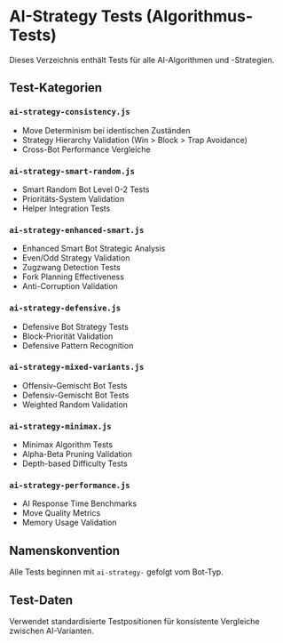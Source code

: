 # AI-Strategy Tests (Algorithmus-Tests)

Dieses Verzeichnis enthält Tests für alle AI-Algorithmen und -Strategien.

## Test-Kategorien

### `ai-strategy-consistency.js`
- Move Determinism bei identischen Zuständen
- Strategy Hierarchy Validation (Win > Block > Trap Avoidance)
- Cross-Bot Performance Vergleiche

### `ai-strategy-smart-random.js`
- Smart Random Bot Level 0-2 Tests
- Prioritäts-System Validation
- Helper Integration Tests

### `ai-strategy-enhanced-smart.js`
- Enhanced Smart Bot Strategic Analysis
- Even/Odd Strategy Validation
- Zugzwang Detection Tests
- Fork Planning Effectiveness
- Anti-Corruption Validation

### `ai-strategy-defensive.js`
- Defensive Bot Strategy Tests
- Block-Priorität Validation
- Defensive Pattern Recognition

### `ai-strategy-mixed-variants.js`
- Offensiv-Gemischt Bot Tests
- Defensiv-Gemischt Bot Tests
- Weighted Random Validation

### `ai-strategy-minimax.js`
- Minimax Algorithm Tests
- Alpha-Beta Pruning Validation
- Depth-based Difficulty Tests

### `ai-strategy-performance.js`
- AI Response Time Benchmarks
- Move Quality Metrics
- Memory Usage Validation

## Namenskonvention
Alle Tests beginnen mit `ai-strategy-` gefolgt vom Bot-Typ.

## Test-Daten
Verwendet standardisierte Testpositionen für konsistente Vergleiche zwischen AI-Varianten.